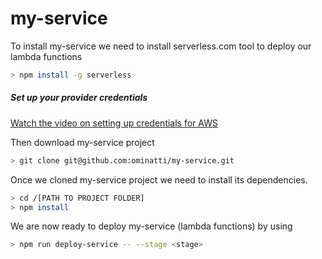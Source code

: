 # my-service

To install my-service we need to install serverless.com tool to deploy our lambda functions

```bash
> npm install -g serverless
```

##### Set up your provider credentials
[Watch the video on setting up credentials for AWS](https://www.youtube.com/watch?v=HSd9uYj2LJA)

Then download my-service project
```bash
> git clone git@github.com:ominatti/my-service.git
```
Once we cloned my-service project we need to install its dependencies.
```bash
> cd /[PATH TO PROJECT FOLDER]
> npm install
```

We are now ready to deploy my-service (lambda functions) by using
```bash
> npm run deploy-service -- --stage <stage>
```
